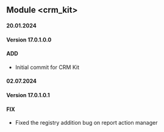## Module <crm_kit>

#### 20.01.2024
#### Version 17.0.1.0.0
#### ADD
- Initial commit for CRM Kit

#### 02.07.2024
#### Version 17.0.1.0.1
#### FIX
- Fixed the registry addition bug on report action manager